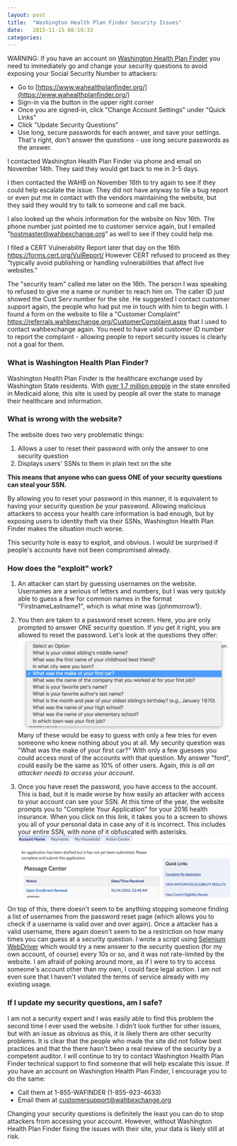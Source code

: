 ```yaml
---
layout: post
title:  "Washington Health Plan Finder Security Issues"
date:   2015-11-15 08:19:33
categories:
---
```


WARNING: If you  have an account on [Washington Health Plan Finder](https://www.wahealthplanfinder.org/) you need to immediately go and change your security questions to avoid exposing your Social Security Number to attackers:

* Go to [https://www.wahealthplanfinder.org/](https://www.wahealthplanfinder.org/)
* Sign-in via the button in the upper right corner
* Once you are signed-in, click "Change Account Settings" under "Quick Links"
* Click "Update Security Questions"
* Use long, secure passwords for each answer, and save your settings. That's right, don't answer the questions - use long secure passwords as the answer.

I contacted Washington Health Plan Finder via phone and email on November 14th. They said they would get back to me in 3-5 days.

I then contacted the WAHB on November 16th to try again to see if they could help escalate the issue. They did not have anyway to file a bug report or even put me in contact with the vendors maintaining the website, but they said they would try to talk to someone and call me back.

I also looked up the whois information for the website on Nov 16th. The phone number just pointed me to customer service again, but I emailed "hostmaster@wahbexchange.org" as well to see if they could help me.

I filed a CERT Vulnerability Report later that day on the 16th https://forms.cert.org/VulReport/
However CERT refused to proceed as they "typically avoid publishing or handling vulnerabilities that affect live websites."

The "security team" called me later on the 16th. The person I was speaking to refused to give me a name or number to reach him on. The caller ID just showed the Cust Serv number for the site. He suggested I contact customer support again, the people who had put me in touch with him to begin with. I found a form on the website to file a "Customer Complaint" https://referrals.wahbexchange.org/CustomerComplaint.aspx that I used to contact wahbexchange again. You need to have valid customer ID number to report the complaint - allowing people to report security issues is clearly not a goal for them.

### What is Washington Health Plan Finder?

 Washington Health Plan Finder is the healthcare exchange used by Washington State residents.  With [over 1.7 million people](http://www.medicaid.gov/medicaid-chip-program-information/by-state/washington.html) in the state enrolled in Medicaid alone, this site is used by people all over the state to manage their healthcare and information.

### What is wrong with the website?

The website does two very problematic things:

1. Allows a user to reset their password with only the answer to one security question
2. Displays users' SSNs to them in plain text on the site

**This means that anyone who can guess ONE of your security questions can steal your SSN.**

By allowing you to reset your password in this manner, it is equivalent to having your security question *be* your password. Allowing malicious attackers to access your health care information is bad enough, but by exposing users to identity theft via their SSNs, Washington Health Plan Finder makes the situation much worse.

This security hole is easy to exploit, and obvious. I would be surprised if people's accounts have not been compromised already.

### How does the "exploit" work?

1. An attacker can start by guessing usernames on the website.  Usernames are a serious of letters and numbers, but I was very quickly able to guess a few for common names in the format "FirstnameLastname1", which is what mine was (johnmorrow1).

2. You then are taken to a password reset screen.  Here, you are only prompted to answer ONE security question. If you get it right, you are allowed to reset the password. Let's look at the questions they offer: ![Security Questions](/images/securityques.png) Many of these would be easy to guess with only a few tries for even someone who knew nothing about you at all. My security question was "What was the make of your first car?" With only a few guesses you could access most of the accounts with that question. My answer "ford", could easily be the same as 10% of other users. Again, *this is all an attacker needs to access your account*.

3. Once you have reset the password, you have access to the account. This is bad, but it is made worse by how easily an attacker with access to your account can see your SSN. At this time of the year, the website prompts you to "Complete Your Application" for your 2016 health insurance. When you click on this link, it takes you to a screen to shows you all of your personal data in case any of it is incorrect. This includes your entire SSN, with none of it obfuscated with asterisks. ![SSN is one click away](/images/completeapp.png)

On top of this, there doesn't seem to be anything stopping someone finding a list of usernames from the password reset page (which allows you to check if a username is valid over and over again). Once a attacker has a valid username, there again doesn't seem to be a restriction on how many times you can guess at a security question. I wrote a script using [Selenium WebDriver](http://www.seleniumhq.org/projects/webdriver/) which would try a new answer to the security question (for my own account, of course) every 10s or so, and it was not rate-limited by the website. I am afraid of poking around more, as if I were to try to access someone's account other than my own, I could face legal action. I am not even sure that I haven't violated the terms of service already with my existing usage.

### If I update my security questions, am I safe?

I am not a security expert and I was easily able to find this problem the second time I ever used the website. I didn't look further for other issues, but with an issue as obvious as this, it is likely there are other security problems. It is clear that the people who made the site did not follow best practices and that the there hasn't been a real review of the security by a competent auditor. I will continue to try to contact Washington Health Plan Finder technical support  to find someone that will help escalate this issue. If you have an account on Washington Health Plan Finder, I encourage you to do the same:

*  Call them at 1-855-WAFINDER (1-855-923-4633)
*  Email them at customersupport@wahbexchange.org

Changing your security questions is definitely the least you can do to stop attackers from accessing your account. However, without Washington Health Plan Finder fixing the issues with their site, your data is likely still at risk.

